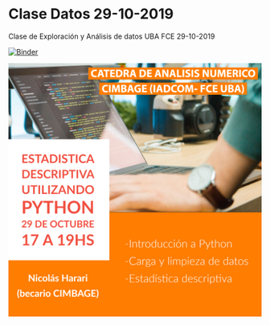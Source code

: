 # Clase Datos 29-10-2019
 Clase de Exploración y Análisis de datos UBA FCE 29-10-2019
 
[![Binder](https://mybinder.org/badge_logo.svg)](https://mybinder.org/v2/gh/ndharari/ClaseDatos_29-10-2019/master)

<center><img src = AnalisisDatos.assets/title.png /></center>
